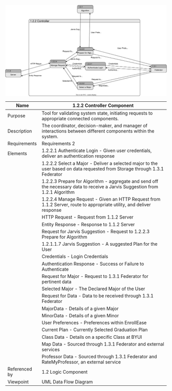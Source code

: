 ![Controller Component](TeamTwoFiles/SimpleController_DFD.drawio.svg)

| Name | 1.2.2 Controller Component  |
| ----------- | ----------- |
| Purpose | Tool for validating system state, initiating requests to appropriate connected components.  |
| Description | The coordinator, decision-maker, and manager of interactions between different components within the system.  |
| Requirements | Requirements 2 |
| Elements | 1.2.2.1 Authenticate Login - Given user credentials, deliver an authentication response | 
| | 1.2.2.2 Select a Major - Deliver a selected major to the user based on data requested from Storage through 1.3.1 Federator|
| | 1.2.2.3 Prepare for Algorithm - aggregate and send off the necessary data to receive a Jarvis Suggestion from 1.2.1 Algorithm|
| | 1.2.2.4 Manage Request - Given an HTTP Request from 1.1.2 Server, route to appropriate utility, and deliver response |
| | HTTP Request - Request from 1.1.2 Server |
| | Entity Response - Response to 1.1.2 Server |
| | Request for Jarvis Suggestion - Request to 1.2.2.3 Prepare for Algorithm |
| | 1.2.1.1.7 Jarvis Suggestion - A suggested Plan for the User |
| | Credentials - Login Credentials|
| | Authentication Response - Success or Failure to Authenticate |
| | Request for Major - Request to 1.3.1 Federator for pertinent data |
| | Selected Major - The Declared Major of the User|
| | Request for Data - Data to be received through 1.3.1 Federator |
| | MajorData - Details of a given Major |
| | MinorData - Details of a given Minor |
| | User Preferences - Preferences within EnrollEase |
| | Current Plan - Currently Selected Graduation Plan |
| | Class Data - Details on a specific Class at BYUI|
| | Map Data - Sourced through 1.3.1 Federator and external services |
| | Professor Data - Sourced through 1.3.1 Federator and RateMyProfessor, an external service|
| Referenced by | 1.2 Logic Component   |
| Viewpoint | UML Data Flow Diagram |
